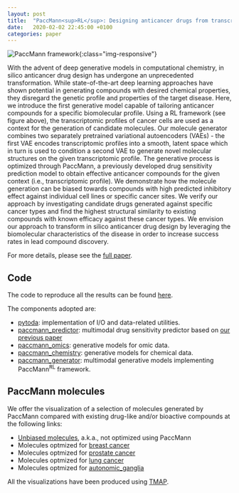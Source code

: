 ```yaml
---
layout: post
title:  "PaccMann<sup>RL</sup>: Designing anticancer drugs from transcriptomic data via reinforcement learning"
date:   2020-02-02 22:45:00 +0100
categories: paper
---
```


![PaccMann framework](rl/paccmann_framework.png){:class="img-responsive"}

With the advent of deep generative models in computational chemistry, in silico anticancer drug design has undergone an unprecedented transformation.
While state-of-the-art deep learning approaches have shown potential in generating compounds with desired chemical properties, they disregard the genetic profile and properties of the target disease.
Here, we introduce the first generative model capable of tailoring anticancer compounds for a specific biomolecular profile.
Using a RL framework (see figure above), the transcriptomic profiles of cancer cells are used as a context for the generation of candidate molecules.
Our molecule generator combines two separately pretrained variational autoencoders (VAEs) - the first VAE encodes transcriptomic profiles into a smooth, latent space which in turn is used to condition a second VAE to generate novel molecular structures on the given transcriptomic profile.
The generative process is optimized through PaccMann, a previously developed drug sensitivity prediction model to obtain effective anticancer compounds for the given context (i.e., transcriptomic profile).
We demonstrate how the molecule generation can be biased towards compounds with high predicted inhibitory effect against individual cell lines or specific cancer sites.
We verify our approach by investigating candidate drugs generated against specific cancer types and find the highest structural similarity to existing compounds with known efficacy against these cancer types.
We envision our approach to transform in silico anticancer drug design by leveraging the biomolecular characteristics of the disease in order to increase success rates in lead compound discovery.

For more details, please see the [full paper](https://arxiv.org/abs/1909.05114).

## Code

The code to reproduce all the results can be found [here](https://github.com/PaccMann/paccmann_rl).

The components adopted are:

- [pytoda](https://github.com/PaccMann/paccmann_datasets): implementation of I/O and data-related utilities.
- [paccmann_predictor](https://github.com/PaccMann/paccmann_predictor): multimodal drug sensitivity predictor based on [our previous paper](https://pubs.acs.org/doi/full/10.1021/acs.molpharmaceut.9b00520)
- [paccmann_omics](https://github.com/PaccMann/paccmann_omics): generative models for omic data.
- [paccmann_chemistry](https://github.com/PaccMann/paccmann_chemistry): generative models for chemical data.
- [paccmann_generator](https://github.com/PaccMann/paccmann_generator): multimodal generative models implementing PaccMann<sup>RL</sup> framework.

## PaccMann molecules

We offer the visualization of a selection of molecules generated by PaccMann compared with existing drug-like and/or bioactive compounds at the following links:

- [Unbiased molecules](rl/unbiased), a.k.a., not optimized using PaccMann
- Molecules optmized for [breast cancer](rl/breast.html)
- Molecules optmized for [prostate cancer](rl/prostate.html)
- Molecules optmized for [lung cancer](rl/lung.html)
- Molecules optmized for [autonomic_ganglia](rl/autonomic_ganglia.html)

All the visualizations have been produced using [TMAP](https://chemrxiv.org/articles/Visualization_of_Very_Large_High-Dimensional_Data_Sets_as_Minimum_Spanning_Trees/9698861/1).


